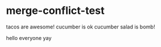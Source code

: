 # merge-conflict-test

tacos are awesome! cucumber is ok
cucumber salad is bomb!

hello everyone yay
